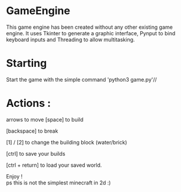 # GameEngine
This game engine has been created without any other existing game engine. It uses Tkinter to generate a graphic interface, Pynput to bind keyboard inputs and Threading to allow multitasking.

# Starting
Start the game with the simple command 'python3 game.py'//

# Actions : 

arrows to move
[space] to build

[backspace] to break

[1] / [2] to change the building block (water/brick)

[ctrl] to save your builds

[ctrl + return] to load your saved world.

Enjoy !  
ps this is not the simplest minecraft in 2d :)

